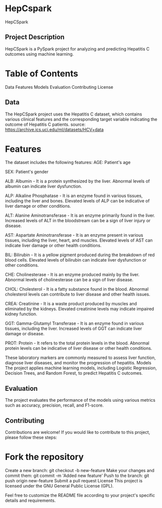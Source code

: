 # HepCspark
HepCSpark

##  Project Description
HepCSpark is a PySpark project for analyzing and predicting Hepatitis C outcomes using machine learning.

# Table of Contents

Data
Features
Models
Evaluation
Contributing
License

## Data
The HepCSpark project uses the Hepatitis C dataset, which contains various clinical features and the corresponding target variable indicating the outcome of Hepatitis C patients.
source: https://archive.ics.uci.edu/ml/datasets/HCV+data

# Features
The dataset includes the following features:
AGE: Patient's age

SEX: Patient's gender

ALB: Albumin - It is a protein synthesized by the liver. Abnormal levels of albumin can indicate liver dysfunction.

ALP: Alkaline Phosphatase - It is an enzyme found in various tissues, including the liver and bones. Elevated levels of ALP can be indicative of liver damage or other conditions.

ALT: Alanine Aminotransferase - It is an enzyme primarily found in the liver. Increased levels of ALT in the bloodstream can be a sign of liver injury or disease.

AST: Aspartate Aminotransferase - It is an enzyme present in various tissues, including the liver, heart, and muscles. Elevated levels of AST can indicate liver damage or other health conditions.

BIL: Bilirubin - It is a yellow pigment produced during the breakdown of red blood cells. Elevated levels of bilirubin can indicate liver dysfunction or other conditions.

CHE: Cholinesterase - It is an enzyme produced mainly by the liver. Abnormal levels of cholinesterase can be a sign of liver disease.

CHOL: Cholesterol - It is a fatty substance found in the blood. Abnormal cholesterol levels can contribute to liver disease and other health issues.

CREA: Creatinine - It is a waste product produced by muscles and eliminated by the kidneys. Elevated creatinine levels may indicate impaired kidney function.

GGT: Gamma-Glutamyl Transferase - It is an enzyme found in various tissues, including the liver. Increased levels of GGT can indicate liver damage or disease.

PROT: Protein - It refers to the total protein levels in the blood. Abnormal protein levels can be indicative of liver disease or other health conditions.


These laboratory markers are commonly measured to assess liver function, diagnose liver diseases, and monitor the progression of hepatitis.
Models
The project applies machine learning models, including Logistic Regression, Decision Trees, and Random Forest, to predict Hepatitis C outcomes.

##  Evaluation
The project evaluates the performance of the models using various metrics such as accuracy, precision, recall, and F1-score.

##  Contributing
Contributions are welcome! If you would like to contribute to this project, please follow these steps:

# Fork the repository
Create a new branch: git checkout -b new-feature
Make your changes and commit them: git commit -m 'Added new feature'
Push to the branch: git push origin new-feature
Submit a pull request
License
This project is licensed under the GNU General Public License (GPL).

Feel free to customize the README file according to your project's specific details and requirements.
